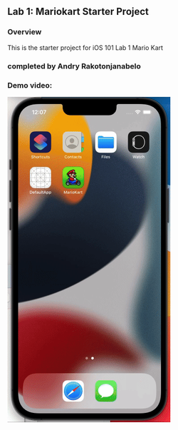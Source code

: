 ## Lab 1: Mariokart Starter Project

### Overview

This is the starter project for iOS 101 Lab 1 Mario Kart

### completed by Andry Rakotonjanabelo

### Demo video:
![Video demo](Andry-MarioKart.gif)